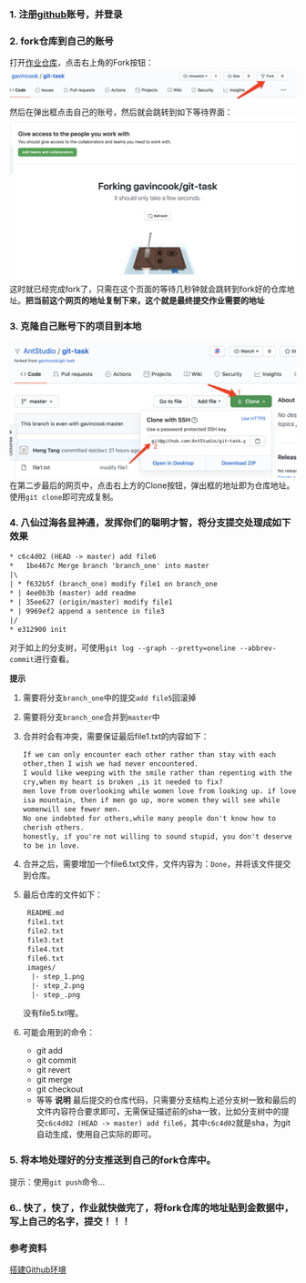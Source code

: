 ### 1. 注册[github](https://github.com/)账号，并登录
### 2. fork仓库到自己的账号
   打开[作业仓库](https://github.com/gavincook/git-task)，点击右上角的Fork按钮：
   ![step1](images/step_1.png)
   然后在弹出框点击自己的账号，然后就会跳转到如下等待界面：
   ![step2](images/step_2.png)
   这时就已经完成fork了，只需在这个页面的等待几秒钟就会跳转到fork好的仓库地址。**把当前这个网页的地址复制下来，这个就是最终提交作业需要的地址**
### 3. 克隆自己账号下的项目到本地
   ![step3](images/step_3.png)
   在第二步最后的网页中，点击右上方的Clone按钮，弹出框的地址即为仓库地址。使用`git clone`即可完成复制。

### 4. 八仙过海各显神通，发挥你们的聪明才智，将分支提交处理成如下效果
```
* c6c4d02 (HEAD -> master) add file6
*   1be467c Merge branch 'branch_one' into master
|\
| * f632b5f (branch_one) modify file1 on branch_one
* | 4ee0b3b (master) add readme
* | 35ee627 (origin/master) modify file1
* | 9969ef2 append a sentence in file3
|/
* e312900 init
```
对于如上的分支树，可使用`git log --graph --pretty=oneline --abbrev-commit`进行查看。

**提示**
1. 需要将分支`branch_one`中的提交`add file5`回滚掉
2. 需要将分支`branch_one`合并到`master`中
3. 合并时会有冲突，需要保证最后file1.txt的内容如下：
    ```
    If we can only encounter each other rather than stay with each other,then I wish we had never encountered.
    I would like weeping with the smile rather than repenting with the cry,when my heart is broken ,is it needed to fix?
    men love from overlooking while women love from looking up. if love isa mountain, then if men go up, more women they will see while womenwill see fewer men.
    No one indebted for others,while many people don't know how to cherish others.
    honestly, if you're not willing to sound stupid, you don't deserve to be in love.
    ```
4. 合并之后，需要增加一个file6.txt文件，文件内容为：`Done`，并将该文件提交到仓库。

5. 最后仓库的文件如下：
   ```
    README.md 
    file1.txt 
    file2.txt 
    file3.txt 
    file4.txt 
    file6.txt 
    images/
     |- step_1.png
     |- step_2.png
     |- step_.png
   ```
   没有file5.txt喔。
6. 可能会用到的命令：
   * git add
   * git commit
   * git revert 
   * git merge
   * git checkout
   * 等等
**说明**
最后提交的仓库代码，只需要分支结构上述分支树一致和最后的文件内容符合要求即可，无需保证描述前的sha一致，比如分支树中的提交`c6c4d02 (HEAD -> master) add file6`，其中`c6c4d02`就是sha，为git自动生成，使用自己实际的即可。

### 5. 将本地处理好的分支推送到自己的fork仓库中。
提示：使用`git push`命令...

### 6.. 快了，快了，作业就快做完了，将fork仓库的地址贴到金数据中，写上自己的名字，提交！！！

### 参考资料
[搭建Github环境](https://blog.csdn.net/gavincook/article/details/11992827)
